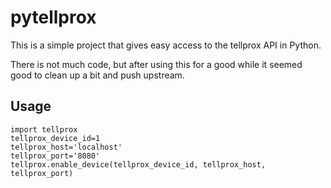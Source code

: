 pytellprox
==========

This is a simple project that gives easy access to the tellprox API in Python.

There is not much code, but after using this for a good while it seemed good to clean up a bit and push upstream.

Usage
-----

    import tellprox
    tellprox_device_id=1
    tellprox_host='localhost'
    tellprox_port='8080'
    tellprox.enable_device(tellprox_device_id, tellprox_host, tellprox_port)

